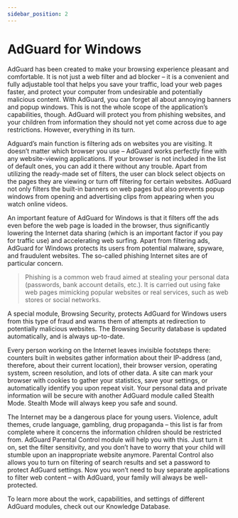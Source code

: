 ```yaml
---
sidebar_position: 2
---
```


# AdGuard for Windows

AdGuard has been created to make your browsing experience pleasant and comfortable. It is not just a web filter and ad blocker – it is a convenient and fully adjustable tool that helps you save your traffic, load your web pages faster, and protect your computer from undesirable and potentially malicious content. With AdGuard, you can forget all about annoying banners and popup windows. This is not the whole scope of the application’s capabilities, though. AdGuard will protect you from phishing websites, and your children from information they should not yet come across due to age restrictions. However, everything in its turn.

Adguard’s main function is filtering ads on websites you are visiting. It doesn’t matter which browser you use – AdGuard works perfectly fine with any website-viewing applications. If your browser is not included in the list of default ones, you can add it there without any trouble. Apart from utilizing the ready-made set of filters, the user can block select objects on the pages they are viewing or turn off filtering for certain websites. AdGuard not only filters the built-in banners on web pages but also prevents popup windows from opening and advertising clips from appearing when you watch online videos.

An important feature of AdGuard for Windows is that it filters off the ads even before the web page is loaded in the browser, thus significantly lowering the Internet data sharing (which is an important factor if you pay for traffic use) and accelerating web surfing. Apart from filtering ads, AdGuard for Windows protects its users from potential malware, spyware, and fraudulent websites. The so-called phishing Internet sites are of particular concern.

> Phishing is a common web fraud aimed at stealing your personal data (passwords, bank account details, etc.). It is carried out using fake web pages mimicking popular websites or real services, such as web stores or social networks.

A special module, Browsing Security, protects AdGuard for Windows users from this type of fraud and warns them of attempts at redirection to potentially malicious websites. The Browsing Security database is updated automatically, and is always up-to-date.

Every person working on the Internet leaves invisible footsteps there: counters built in websites gather information about their IP-address (and, therefore, about their current location), their browser version, operating system, screen resolution, and lots of other data. A site can mark your browser with cookies to gather your statistics, save your settings, or automatically identify you upon repeat visit. Your personal data and private information will be secure with another AdGuard module called Stealth Mode. Stealth Mode will always keep you safe and sound.

The Internet may be a dangerous place for young users. Violence, adult themes, crude language, gambling, drug propaganda – this list is far from complete where it concerns the information children should be restricted from. AdGuard Parental Control module will help you with this. Just turn it on, set the filter sensitivity, and you don’t have to worry that your child will stumble upon an inappropriate website anymore. Parental Control also allows you to turn on filtering of search results and set a password to protect AdGuard settings. Now you won’t need to buy separate applications to filter web content – with AdGuard, your family will always be well-protected.

To learn more about the work, capabilities, and settings of different AdGuard modules, check out our Knowledge Database.
